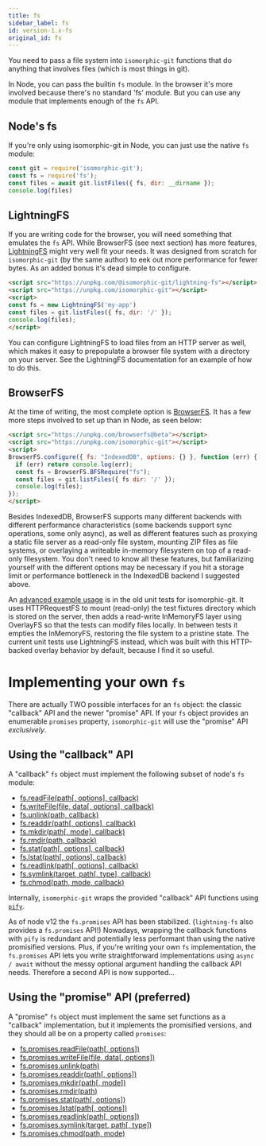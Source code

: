```yaml
---
title: fs
sidebar_label: fs
id: version-1.x-fs
original_id: fs
---
```


You need to pass a file system into `isomorphic-git` functions that do anything that involves files (which is most things in git).

In Node, you can pass the builtin `fs` module.
In the browser it's more involved because there's no standard 'fs' module.
But you can use any module that implements enough of the `fs` API.


## Node's fs

If you're only using isomorphic-git in Node, you can just use the native `fs` module:

```js
const git = require('isomorphic-git');
const fs = require('fs');
const files = await git.listFiles({ fs, dir: __dirname });
console.log(files)
```

## LightningFS

If you are writing code for the browser, you will need something that emulates the `fs` API.
While BrowserFS (see next section) has more features, [LightningFS](https://github.com/isomorphic-git/lightning-fs) might very well fit your needs.
It was designed from scratch for `isomorphic-git` (by the same author) to eek out more performance
for fewer bytes. As an added bonus it's dead simple to configure.

```html
<script src="https://unpkg.com/@isomorphic-git/lightning-fs"></script>
<script src="https://unpkg.com/isomorphic-git"></script>
<script>
const fs = new LightningFS('my-app')
const files = git.listFiles({ fs, dir: '/' });
console.log(files);
</script>
```

You can configure LightningFS to load files from an HTTP server as well, which makes it easy to prepopulate a browser file system
with a directory on your server. See the LightningFS documentation for an example of how to do this.

## BrowserFS

At the time of writing, the most complete option is [BrowserFS](https://github.com/jvilk/BrowserFS).
It has a few more steps involved to set up than in Node, as seen below:

```html
<script src="https://unpkg.com/browserfs@beta"></script>
<script src="https://unpkg.com/isomorphic-git"></script>
<script>
BrowserFS.configure({ fs: "IndexedDB", options: {} }, function (err) {
  if (err) return console.log(err);
  const fs = BrowserFS.BFSRequire("fs");
  const files = git.listFiles({ fs dir: '/' });
  console.log(files);
});
</script>
```

Besides IndexedDB, BrowserFS supports many different backends with different performance characteristics (some backends support sync operations, some only async), as well as different features such as proxying a static file server as a read-only file system, mounting ZIP files as file systems, or overlaying a writeable in-memory filesystem on top of a read-only filesystem.
You don't need to know all these features, but familiarizing yourself with the different options may be necessary if you hit a storage limit or performance bottleneck in the IndexedDB backend I suggested above.

An [advanced example usage](https://github.com/isomorphic-git/isomorphic-git/blob/53f2e909030adb1c6ae855b14f3a2474ca93ce71/__tests__/__helpers__/FixtureFS.js#L12) is in the old unit tests for isomorphic-git.
It uses HTTPRequestFS to mount (read-only) the test fixtures directory which is stored on the server, then adds a read-write InMemoryFS layer using OverlayFS so that the tests can modify files locally.
In between tests it empties the InMemoryFS, restoring the file system to a pristine state.
The current unit tests use LightningFS instead, which was built with this HTTP-backed overlay behavior by default, because I find it so useful.


# Implementing your own `fs`

There are actually TWO possible interfaces for an `fs` object: the classic "callback" API and the newer "promise" API. If your `fs` object provides an enumerable `promises` property, `isomorphic-git` will use the "promise" API _exclusively_.

## Using the "callback" API

A "callback" `fs` object must implement the following subset of node's `fs` module:

  - [fs.readFile(path[, options], callback)](https://nodejs.org/api/fs.html#fs_fs_readfile_path_options_callback)
  - [fs.writeFile(file, data[, options], callback)](https://nodejs.org/api/fs.html#fs_fs_writefile_file_data_options_callback)
  - [fs.unlink(path, callback)](https://nodejs.org/api/fs.html#fs_fs_unlink_path_callback)
  - [fs.readdir(path[, options], callback)](https://nodejs.org/api/fs.html#fs_fs_readdir_path_options_callback)
  - [fs.mkdir(path[, mode], callback)](https://nodejs.org/api/fs.html#fs_fs_mkdir_path_mode_callback)
  - [fs.rmdir(path, callback)](https://nodejs.org/api/fs.html#fs_fs_rmdir_path_callback)
  - [fs.stat(path[, options], callback)](https://nodejs.org/api/fs.html#fs_fs_stat_path_options_callback)
  - [fs.lstat(path[, options], callback)](https://nodejs.org/api/fs.html#fs_fs_lstat_path_options_callback)
  - [fs.readlink(path[, options], callback)](https://nodejs.org/api/fs.html#fs_fs_readlink_path_options_callback)
  - [fs.symlink(target, path[, type], callback)](https://nodejs.org/api/fs.html#fs_fs_symlink_target_path_type_callback)
  - [fs.chmod(path, mode, callback)](https://nodejs.org/api/fs.html#fs_fs_chmod_path_mode_callback)

Internally, `isomorphic-git` wraps the provided "callback" API functions using [`pify`](https://www.npmjs.com/package/pify).

As of node v12 the `fs.promises` API has been stabilized. (`lightning-fs` also provides a `fs.promises` API!) Nowadays, wrapping the callback functions
with `pify` is redundant and potentially less performant than using the native promisified versions. Plus, if you're writing your own `fs` implementation,
the `fs.promises` API lets you write straightforward implementations using `async / await` without the messy optional argument handling the callback API needs.
Therefore a second API is now supported...

## Using the "promise" API (preferred)

A "promise" `fs` object must implement the same set functions as a "callback" implementation, but it implements the promisified versions, and they should all be on a property called `promises`:

  - [fs.promises.readFile(path[, options])](https://nodejs.org/api/fs.html#fs_fspromises_readfile_path_options)
  - [fs.promises.writeFile(file, data[, options])](https://nodejs.org/api/fs.html#fs_fspromises_writefile_file_data_options)
  - [fs.promises.unlink(path)](https://nodejs.org/api/fs.html#fs_fspromises_unlink_path)
  - [fs.promises.readdir(path[, options])](https://nodejs.org/api/fs.html#fs_fspromises_readdir_path_options)
  - [fs.promises.mkdir(path[, mode])](https://nodejs.org/api/fs.html#fs_fspromises_mkdir_path_options)
  - [fs.promises.rmdir(path)](https://nodejs.org/api/fs.html#fs_fspromises_rmdir_path)
  - [fs.promises.stat(path[, options])](https://nodejs.org/api/fs.html#fs_fspromises_stat_path_options)
  - [fs.promises.lstat(path[, options])](https://nodejs.org/api/fs.html#fs_fspromises_lstat_path_options)
  - [fs.promises.readlink(path[, options])](https://nodejs.org/api/fs.html#fs_fspromises_readlink_path_options)
  - [fs.promises.symlink(target, path[, type])](https://nodejs.org/api/fs.html#fs_fspromises_symlink_target_path_type)
  - [fs.promises.chmod(path, mode)](https://nodejs.org/api/fs.html#fs_fspromises_chmod_path_mode)
